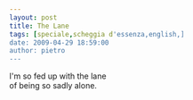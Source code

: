 ```yaml
---
layout: post
title: The Lane
tags: [speciale,scheggia d'essenza,english,]
date: 2009-04-29 18:59:00
author: pietro
---
```

I'm so fed up with the lane<br/>of being so sadly alone.
